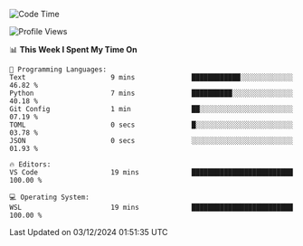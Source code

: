 <!--START_SECTION:waka-->
![Code Time](http://img.shields.io/badge/Code%20Time-777%20hrs%2024%20mins-blue)

![Profile Views](http://img.shields.io/badge/Profile%20Views-6-blue)

📊 **This Week I Spent My Time On** 

```text
💬 Programming Languages: 
Text                     9 mins              ████████████░░░░░░░░░░░░░   46.82 % 
Python                   7 mins              ██████████░░░░░░░░░░░░░░░   40.18 % 
Git Config               1 min               ██░░░░░░░░░░░░░░░░░░░░░░░   07.19 % 
TOML                     0 secs              █░░░░░░░░░░░░░░░░░░░░░░░░   03.78 % 
JSON                     0 secs              ░░░░░░░░░░░░░░░░░░░░░░░░░   01.93 % 

🔥 Editors: 
VS Code                  19 mins             █████████████████████████   100.00 % 

💻 Operating System: 
WSL                      19 mins             █████████████████████████   100.00 % 
```


 Last Updated on 03/12/2024 01:51:35 UTC
<!--END_SECTION:waka-->
